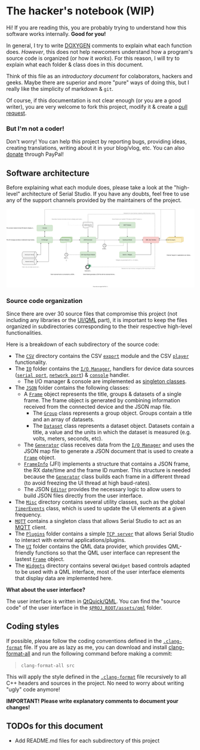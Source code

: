 # The hacker's notebook (WIP)

Hi! If you are reading this, you are probably trying to understand how this software works internally. **Good for you!**

In general, I try to write [DOXYGEN](https://www.doxygen.nl/index.html) comments to explain what each function does. *However*, this does not help newcomers understand how a program's source code is organized (or how it *works*). For this reason, I will try to explain what each folder & class does in this document. 

Think of this file as an *introductory document* for colaborators, hackers and geeks. Maybe there are superior and more "pure" ways of doing this, but I really like the simplicity of markdown & `git`.

Of course, if this documentation is not clear enough (or you are a good writer), you are very welcome to fork this project, modify it & create a [pull request](https://docs.github.com/en/github/collaborating-with-pull-requests/proposing-changes-to-your-work-with-pull-requests/about-pull-requests).

### But I'm not a coder!

Don't worry! You can help this project by reporting bugs, providing ideas, creating translations, writing about it in your blog/vlog, etc. You can also [donate](https://www.paypal.com/donate?hosted_button_id=XN68J47QJKYDE) through PayPal!

## Software architecture

Before explaining what each module does, please take a look at the "high-level" architecture of Serial Studio. If you have any doubts, feel free to use any of the support channels provided by the maintainers of the project.

![Architecture](../doc/architecture/architecture.svg)

### Source code organization

Since there are over 30 source files that compromise this project (not including any libraries or the [UI/QML](../assets/qml) part), it is important to keep the files organized in subdirectories corresponding to the their respective high-level functionalities.

Here is a breakdown of each subdirectory of the source code:

- The [`CSV`](CSV) directory contains the CSV [`export`](CSV/Export.h) module and the CSV [`player`](CSV/Player.h) functionality.
- The [`IO`](IO) folder contains the [`I/O Manager`](IO/Manager.h), handlers for device data sources ([`serial port`](IO/DataSources/Serial.h), [`network port`](IO/DataSources/Network.h)) & [`console`](IO/Console.h) handler.
    - The I/O manager & console are implemented as [singleton classes](https://en.wikipedia.org/wiki/Singleton_pattern).
- The [`JSON`](JSON) folder contains the following classes:
	- A [`Frame`](JSON/Frame.h) object represents the title, groups & datasets of a single frame. The frame object is generated by combining information received from the connected device and the JSON map file.
		- The [`Group`](JSON/Group.h) class represents a group object. Groups contain a title and an array of datasets.
		- The [`Dataset`](JSON/Dataset.h) class represents a dataset object. Datasets contain a title, a value and the units in which the dataset is measured (e.g. volts, meters, seconds, etc).
	- The [`Generator`](JSON/Generator.h) class receives data from the [`I/O Manager`](IO/Manager.h) and uses the JSON map file to generate a JSON document that is used to create a [`Frame`](JSON/Frame.h) object.
	- [`FrameInfo`](JSON/FrameInfo.h) (JFI) implements a structure that contains a JSON frame, the RX date/time and the frame ID number. This structure is needed because the [`Generator`](JSON/Generator.h) class builds each frame in a different thread (to avoid freezing the UI thread at high baud-rates).
	- The JSON [`Editor`](JSON/Editor.h) provides the necessary logic to allow users to build JSON files directly from the user interface.
- The [`Misc`](Misc) directory contains several utility classes, such as the global [`TimerEvents`](Misc/TimerEvents.h) class, which is used to update the UI elements at a given frequency.
- [`MQTT`](MQTT) contains a singleton class that allows Serial Studio to act as an [MQTT](https://en.wikipedia.org/wiki/MQTT) client.
- The [`Plugins`](Plugins) folder contains a simple [`TCP server`](Plugins/Server.h) that allows Serial Studio to interact with external applications/plugins.
- The [`UI`](UI) folder contains the QML data provider, which provides QML-friendly functions so that the QML user interface can represent the lastest [`Frame`](JSON/Frame.h) object.
- The [`Widgets`](Widgets) directory contains several `QWidget` based controls adapted to be used with a QML interface, most of the user interface elements that display data are implemented here.

**What about the user interface?** 

The user interface is written in [QtQuick/QML](https://doc.qt.io/qt-5/qtquick-index.html). You can find the "source code" of the user interface in the [`$PROJ_ROOT/assets/qml`](../assets/qml) folder.

## Coding styles

If possible, please follow the coding conventions defined in the [`.clang-format`](../.clang-format) file. If you are as lazy as me, you can download and install [clang-format-all](https://github.com/eklitzke/clang-format-all) and run the following command before making a commit:

> `clang-format-all src`

This will apply the style defined in the [`.clang-format`](../.clang-format) file recursively to all C++ headers and sources in the project. No need to worry about writing "ugly" code anymore!

**IMPORTANT! Please write explanatory comments to document your changes!**

## TODOs for this document

- Add README.md files for each subdirectory of this project





